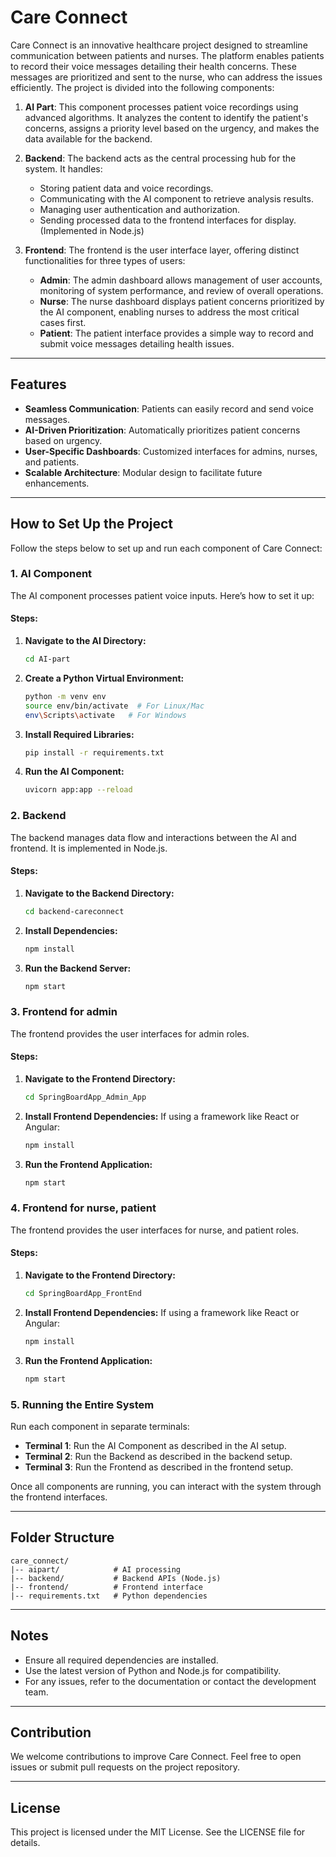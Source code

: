 # Care Connect

Care Connect is an innovative healthcare project designed to streamline communication between patients and nurses. The platform enables patients to record their voice messages detailing their health concerns. These messages are prioritized and sent to the nurse, who can address the issues efficiently. The project is divided into the following components:

1. **AI Part**: This component processes patient voice recordings using advanced algorithms. It analyzes the content to identify the patient's concerns, assigns a priority level based on the urgency, and makes the data available for the backend.

2. **Backend**: The backend acts as the central processing hub for the system. It handles:
   - Storing patient data and voice recordings.
   - Communicating with the AI component to retrieve analysis results.
   - Managing user authentication and authorization.
   - Sending processed data to the frontend interfaces for display. (Implemented in Node.js)

3. **Frontend**: The frontend is the user interface layer, offering distinct functionalities for three types of users:
   - **Admin**: The admin dashboard allows management of user accounts, monitoring of system performance, and review of overall operations.
   - **Nurse**: The nurse dashboard displays patient concerns prioritized by the AI component, enabling nurses to address the most critical cases first.
   - **Patient**: The patient interface provides a simple way to record and submit voice messages detailing health issues.

---

## Features

- **Seamless Communication**: Patients can easily record and send voice messages.
- **AI-Driven Prioritization**: Automatically prioritizes patient concerns based on urgency.
- **User-Specific Dashboards**: Customized interfaces for admins, nurses, and patients.
- **Scalable Architecture**: Modular design to facilitate future enhancements.

---

## How to Set Up the Project

Follow the steps below to set up and run each component of Care Connect:

### 1. AI Component

The AI component processes patient voice inputs. Here’s how to set it up:

#### Steps:

1. **Navigate to the AI Directory:**
   ```bash
   cd AI-part
   ```

2. **Create a Python Virtual Environment:**
   ```bash
   python -m venv env
   source env/bin/activate  # For Linux/Mac
   env\Scripts\activate   # For Windows
   ```

3. **Install Required Libraries:**
   ```bash
   pip install -r requirements.txt
   ```

4. **Run the AI Component:**
   ```bash
   uvicorn app:app --reload
   ```

### 2. Backend

The backend manages data flow and interactions between the AI and frontend. It is implemented in Node.js.

#### Steps:

1. **Navigate to the Backend Directory:**
   ```bash
   cd backend-careconnect
   ```

2. **Install Dependencies:**
   ```bash
   npm install
   ```

3. **Run the Backend Server:**
   ```bash
   npm start
   ```

### 3. Frontend for admin

The frontend provides the user interfaces for admin roles.

#### Steps:

1. **Navigate to the Frontend Directory:**
   ```bash
   cd SpringBoardApp_Admin_App
   ```

2. **Install Frontend Dependencies:**
   If using a framework like React or Angular:
   ```bash
   npm install
   ```

3. **Run the Frontend Application:**
   ```bash
   npm start
   ```

### 4. Frontend for nurse, patient

The frontend provides the user interfaces for nurse, and patient roles.

#### Steps:

1. **Navigate to the Frontend Directory:**
   ```bash
   cd SpringBoardApp_FrontEnd
   ```

2. **Install Frontend Dependencies:**
   If using a framework like React or Angular:
   ```bash
   npm install
   ```

3. **Run the Frontend Application:**
   ```bash
   npm start
   ```

### 5. Running the Entire System

Run each component in separate terminals:

- **Terminal 1**: Run the AI Component as described in the AI setup.
- **Terminal 2**: Run the Backend as described in the backend setup.
- **Terminal 3**: Run the Frontend as described in the frontend setup.

Once all components are running, you can interact with the system through the frontend interfaces.

---

## Folder Structure

```
care_connect/
|-- aipart/            # AI processing
|-- backend/           # Backend APIs (Node.js)
|-- frontend/          # Frontend interface
|-- requirements.txt   # Python dependencies
```

---

## Notes

- Ensure all required dependencies are installed.
- Use the latest version of Python and Node.js for compatibility.
- For any issues, refer to the documentation or contact the development team.

---

## Contribution
We welcome contributions to improve Care Connect. Feel free to open issues or submit pull requests on the project repository.

---

## License

This project is licensed under the MIT License. See the LICENSE file for details.

